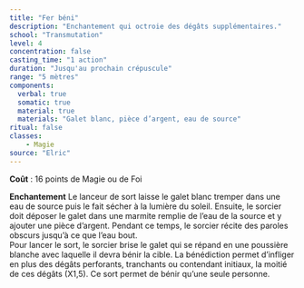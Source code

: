 ```yaml
---
title: "Fer béni"
description: "Enchantement qui octroie des dégâts supplémentaires."
school: "Transmutation"
level: 4
concentration: false
casting_time: "1 action"
duration: "Jusqu'au prochain crépuscule"
range: "5 mètres"
components:
  verbal: true
  somatic: true
  material: true
  materials: "Galet blanc, pièce d’argent, eau de source"
ritual: false
classes:
    - Magie
source: "Elric"
---
```

**Coût** : 16 points de Magie ou de Foi  

**Enchantement** Le lanceur de sort laisse le galet blanc tremper dans une eau de source puis le fait sécher à la lumière du soleil. Ensuite, le sorcier doit déposer le galet dans une marmite remplie de l’eau de la source et y ajouter une pièce d’argent. Pendant ce temps, le sorcier récite des paroles obscurs jusqu’à ce que l’eau bout.   
Pour lancer le sort, le sorcier brise le galet qui se répand en une poussière blanche avec laquelle il devra bénir la cible. La bénédiction permet d’infliger en plus des dégâts perforants, tranchants ou contendant initiaux, la moitié de ces dégâts (X1,5). Ce sort permet de bénir qu’une seule personne.  
